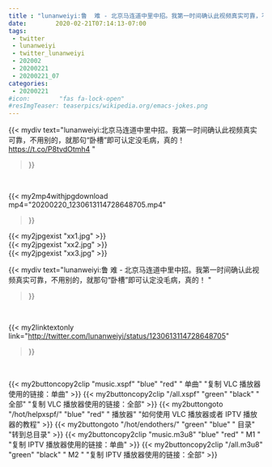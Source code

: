 ```yaml
---
title : "lunanweiyi:鲁  难 - 北京马连道中里中招。我第一时间确认此视频真实可靠，不用别的，就那句“卧槽”即可认定没毛病，真的！ "
date:        2020-02-21T07:14:13-07:00
tags:
 - twitter
 - lunanweiyi
 - twitter_lunanweiyi
 - 202002
 - 20200221
 - 20200221_07
categories:
 - 20200221
#icon:        "fas fa-lock-open"
#resImgTeaser: teaserpics/wikipedia.org/emacs-jokes.png
---
```


{{< mydiv text="lunanweiyi:北京马连道中里中招。我第一时间确认此视频真实可靠，不用别的，就那句“卧槽”即可认定没毛病，真的！ https://t.co/P8tvdOtmh4 "
>}}
<br>


{{< my2mp4withjpgdownload mp4="20200220_1230613114728648705.mp4"
>}}

{{< my2jpgexist "xx1.jpg" >}}<br>
{{< my2jpgexist "xx2.jpg" >}}<br>
{{< my2jpgexist "xx3.jpg" >}}<br>



{{< mydiv text="lunanweiyi:鲁  难 - 北京马连道中里中招。我第一时间确认此视频真实可靠，不用别的，就那句“卧槽”即可认定没毛病，真的！ "
>}}
<br>

{{< my2linktextonly link="http://twitter.com/lunanweiyi/status/1230613114728648705"
>}}


<br>

{{< my2buttoncopy2clip "music.xspf"        "blue"   "red"    " 单曲"  "复制 VLC 播放器使用的链接：单曲" >}} {{< my2buttoncopy2clip "/all.xspf"         "green"  "black"  " 全部"  "复制 VLC 播放器使用的链接：全部" >}} {{< my2buttongoto      "/hot/helpxspf/"    "blue"   "red"    " 播放器" "如何使用 VLC 播放器或者 IPTV 播放器的教程" >}} {{< my2buttongoto      "/hot/endothers/"   "green"  "blue"   " 目录"   "转到总目录" >}} {{< my2buttoncopy2clip "music.m3u8"        "blue"   "red"    " M1 "    "复制 IPTV 播放器使用的链接：单曲" >}} {{< my2buttoncopy2clip "/all.m3u8"         "green"  "black"  " M2 "    "复制 IPTV 播放器使用的链接：全部" >}} 

